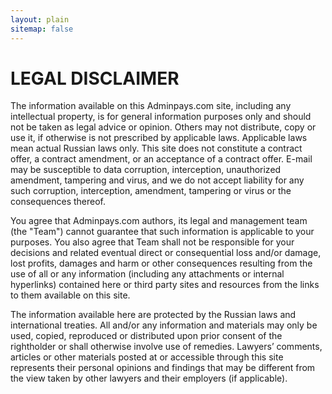 ```yaml
---
layout: plain
sitemap: false
---
```


# LEGAL DISCLAIMER

The information available on this Adminpays.com site, including any intellectual property, is for general information purposes only and should not be taken as legal advice or opinion. Others may not distribute, copy or use it, if otherwise is not prescribed by applicable laws. Applicable laws mean actual Russian laws only. This site does not constitute a contract offer, a contract amendment, or an acceptance of a contract offer. E-mail may be susceptible to data corruption, interception, unauthorized amendment, tampering and virus, and we do not accept liability for any such corruption, interception, amendment, tampering or virus or the consequences thereof. 

You agree that Adminpays.com authors, its legal and management team (the "Team") cannot guarantee that such information is applicable to your purposes. You also agree that Team shall not be responsible for your decisions and related eventual direct or consequential loss and/or damage, lost profits, damages and harm or other consequences resulting from the use of all or any information (including any attachments or internal hyperlinks) contained here or third party sites and resources from the links to them available on this site.  

The information available here are protected by the Russian laws and international treaties. All and/or any information and materials may only be used, copied, reproduced or distributed upon prior consent of the rightholder or shall otherwise involve use of remedies. Lawyers’ comments, articles or other materials posted at or accessible through this site represents their personal opinions and findings that may be different from the view taken by other lawyers and their employers (if applicable).
